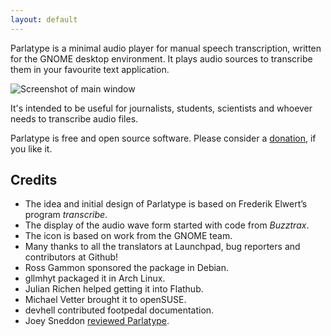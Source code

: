 ```yaml
---
layout: default
---
```


Parlatype is a minimal audio player for manual speech transcription, written for the GNOME desktop environment. It plays audio sources to transcribe them in your favourite text application.

![Screenshot of main window](images/parlatype-main-window.png)

It's intended to be useful for journalists, students, scientists and whoever needs to transcribe audio files.

Parlatype is free and open source software. Please consider a [donation](donate.md), if you like it.

## Credits

- The idea and initial design of Parlatype is based on Frederik Elwert’s program *transcribe*.
- The display of the audio wave form started with code from *Buzztrax*.
- The icon is based on work from the GNOME team.
- Many thanks to all the translators at Launchpad, bug reporters and contributors at Github!
- Ross Gammon sponsored the package in Debian.
- gllmhyt packaged it in Arch Linux.
- Julian Richen helped getting it into Flathub.
- Michael Vetter brought it to openSUSE.
- devhell contributed footpedal documentation.
- Joey Sneddon [reviewed Parlatype](https://www.omgubuntu.co.uk/2017/06/parlatype-transcribe-audio-app-linux).
